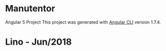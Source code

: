 # Manutentor
Angular 5 Project
This project was generated with [Angular CLI](https://github.com/angular/angular-cli) version 1.7.4.





# Lino - Jun/2018
